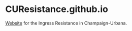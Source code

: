 # CUResistance.github.io
[Website](http://CURes.blue) for the Ingress Resistance in Champaign-Urbana.
